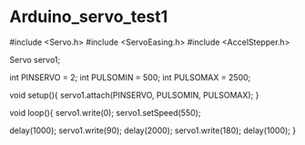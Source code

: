 # Arduino_servo_test1

#include <Servo.h>
#include <ServoEasing.h>
#include <AccelStepper.h>

Servo servo1;

int PINSERVO = 2;
int PULSOMIN = 500;
int PULSOMAX = 2500;

void setup(){
servo1.attach(PINSERVO, PULSOMIN, PULSOMAX);
}

void loop(){
servo1.write(0);
servo1.setSpeed(550);

delay(1000);
servo1.write(90);
delay(2000);
servo1.write(180);
delay(1000);
}

